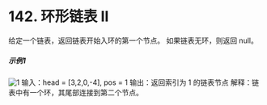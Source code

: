 # 142. 环形链表 II
给定一个链表，返回链表开始入环的第一个节点。 如果链表无环，则返回 null。

##### 示例1
![1](https://github.com/CamWu-cyber/leetcode/blob/master/%E5%BF%AB%E6%85%A2%E6%8C%87%E9%92%88%E9%81%8D%E5%8E%86/1.JPG)
    输入：head = [3,2,0,-4], pos = 1
    输出：返回索引为 1 的链表节点
    解释：链表中有一个环，其尾部连接到第二个节点。
